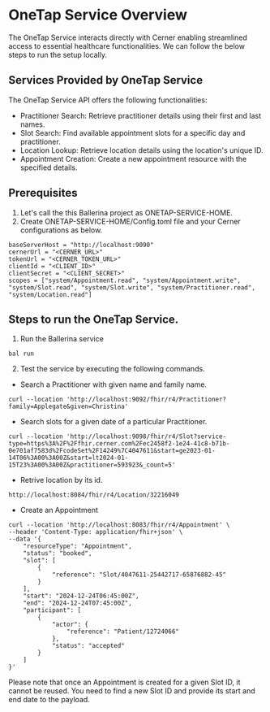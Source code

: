 # OneTap Service Overview
The OneTap Service interacts directly with Cerner enabling streamlined access to essential healthcare functionalities. We can follow the below steps to run the setup locally. 

## Services Provided by OneTap Service
The OneTap Service API offers the following functionalities:

- Practitioner Search: Retrieve practitioner details using their first and last names.
- Slot Search: Find available appointment slots for a specific day and practitioner.
- Location Lookup: Retrieve location details using the location's unique ID.
- Appointment Creation: Create a new appointment resource with the specified details.

## Prerequisites 
1. Let's call the this Ballerina project as ONETAP-SERVICE-HOME. 
1. Create ONETAP-SERVICE-HOME/Config.toml file and your Cerner configurations as below. 
```
baseServerHost = "http://localhost:9090"
cernerUrl = "<CERNER_URL>"
tokenUrl = "<CERNER_TOKEN_URL>"
clientId = "<CLIENT_ID>"
clientSecret = "<CLIENT_SECRET>"
scopes = ["system/Appointment.read", "system/Appointment.write", "system/Slot.read", "system/Slot.write", "system/Practitioner.read", "system/Location.read"]
```

## Steps to run the OneTap Service. 
1. Run the Ballerina service
```
bal run
```
2. Test the service by executing the following commands. 
- Search a Practitioner with given name and family name.  
```
curl --location 'http://localhost:9092/fhir/r4/Practitioner?family=Applegate&given=Christina'
```

- Search slots for a given date of a particular Practitioner.
```
curl --location 'http://localhost:9098/fhir/r4/Slot?service-type=https%3A%2F%2Ffhir.cerner.com%2Fec2458f2-1e24-41c8-b71b-0e701af7583d%2FcodeSet%2F14249%7C4047611&start=ge2023-01-14T06%3A00%3A00Z&start=lt2024-01-15T23%3A00%3A00Z&practitioner=593923&_count=5'
```

- Retrive location by its id. 
```
http://localhost:8084/fhir/r4/Location/32216049
```

- Create an Appointment 
```
curl --location 'http://localhost:8083/fhir/r4/Appointment' \
--header 'Content-Type: application/fhir+json' \
--data '{
    "resourceType": "Appointment",
    "status": "booked",
    "slot": [
        {
            "reference": "Slot/4047611-25442717-65876882-45"
        }
    ],
    "start": "2024-12-24T06:45:00Z",
    "end": "2024-12-24T07:45:00Z",
    "participant": [
        {
            "actor": {
                "reference": "Patient/12724066"
            },
            "status": "accepted"
        }
    ]
}'
```
Please note that once an Appointment is created for a given Slot ID, it cannot be reused. You need to find a new Slot ID and provide its start and end date to the payload. 
